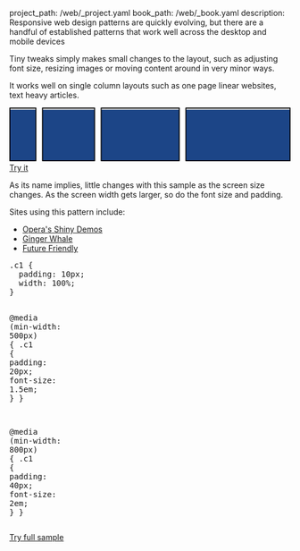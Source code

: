 project_path: /web/_project.yaml
book_path: /web/_book.yaml
description: Responsive web design patterns are quickly evolving, but there are a handful of established patterns that work well across the desktop and mobile devices

<p class="intro">
  Tiny tweaks simply makes small changes to the layout, such as adjusting font size, resizing images or moving content around in very minor ways.
</p>

It works well on single column layouts such as one page linear websites, text
heavy articles.

<a href="/web/resources/samples/fundamentals/design-and-ui/responsive/patterns/tiny-tweaks.html">
  <img src="imgs/tiny-tweaks.svg">
  Try it
</a>

As its name implies, little changes with this sample as the screen size changes.
As the screen width gets larger, so do the font size and padding.

Sites using this pattern include:

 * [Opera's Shiny Demos](http://shinydemos.com/)
 * [Ginger Whale](http://gingerwhale.com/)
 * [Future Friendly](http://futurefriendlyweb.com/)


  <div dir="ltr" class="highlight-module highlight-module--code highlight-module--right">
      <div class="highlight"><pre><span class="nc">.c1</span> <span class="p">{</span>
  <span class="k">padding</span><span class="o">:</span> <span class="m">10px</span><span class="p">;</span>
  <span class="k">width</span><span class="o">:</span> <span class="m">100%</span><span class="p">;</span>
<span class="p">}</span>

<span class="k">@media</span> <span class="o">(</span><span class="nt">min-width</span><span class="o">:</span> <span class="nt">500px</span><span class="o">)</span> <span class="p">{</span>
  <span class="nc">.c1</span> <span class="p">{</span>
    <span class="k">padding</span><span class="o">:</span> <span class="m">20px</span><span class="p">;</span>
    <span class="k">font-size</span><span class="o">:</span> <span class="m">1.5em</span><span class="p">;</span>
  <span class="p">}</span>
<span class="p">}</span>

<span class="k">@media</span> <span class="o">(</span><span class="nt">min-width</span><span class="o">:</span> <span class="nt">800px</span><span class="o">)</span> <span class="p">{</span>
  <span class="nc">.c1</span> <span class="p">{</span>
    <span class="k">padding</span><span class="o">:</span> <span class="m">40px</span><span class="p">;</span>
    <span class="k">font-size</span><span class="o">:</span> <span class="m">2em</span><span class="p">;</span>
  <span class="p">}</span>
<span class="p">}</span>
</pre></div>
      <p>
        <a class="highlight-module__cta mdl-button mdl-js-button mdl-button--raised mdl-button--colored" href="/web/resources/samples/fundamentals/design-and-ui/responsive/patterns/tiny-tweaks.html">Try full sample</a>
      </p>
  </div>





